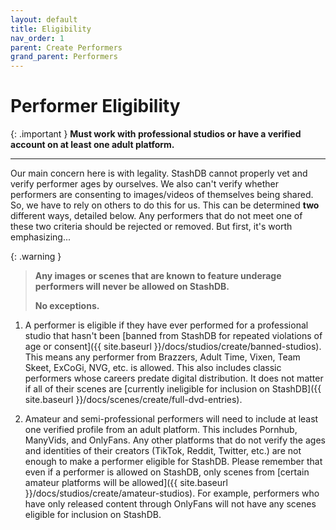 ```yaml
---
layout: default
title: Eligibility
nav_order: 1
parent: Create Performers
grand_parent: Performers
---
```


# Performer Eligibility

{: .important }
**Must work with professional studios or have a verified account on at least one adult platform.**

---

Our main concern here is with legality. StashDB cannot properly vet and verify performer ages by ourselves. We also can't verify whether performers are consenting to images/videos of themselves being shared. So, we have to rely on others to do this for us. This can be determined **two** different ways, detailed below. Any performers that do not meet one of these two criteria should be rejected or removed. But first, it's worth emphasizing...

{: .warning }
>
> **Any images or scenes that are known to feature underage performers will never be allowed on StashDB.**
>
> **No exceptions.**

1. A performer is eligible if they have ever performed for a professional studio that hasn't been [banned from StashDB for repeated violations of age or consent]({{ site.baseurl }}/docs/studios/create/banned-studios). This means any performer from Brazzers, Adult Time, Vixen, Team Skeet, ExCoGi, NVG, etc. is allowed. This also includes classic performers whose careers predate digital distribution. It does not matter if all of their scenes are [currently ineligible for inclusion on StashDB]({{ site.baseurl }}/docs/scenes/create/full-dvd-entries).

2. Amateur and semi-professional performers will need to include at least one verified profile from an adult platform. This includes Pornhub, ManyVids, and OnlyFans. Any other platforms that do not verify the ages and identities of their creators (TikTok, Reddit, Twitter, etc.) are not enough to make a performer eligible for StashDB. Please remember that even if a performer is allowed on StashDB, only scenes from [certain amateur platforms will be allowed]({{ site.baseurl }}/docs/studios/create/amateur-studios). For example, performers who have only released content through OnlyFans will not have any scenes eligible for inclusion on StashDB.
